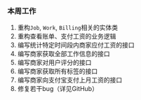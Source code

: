 ### 本周工作

1. 重构`Job`, `Work`, `Billing`相关的实体类
2. 重构查看账单、支付工资的业务逻辑
3. 编写统计特定时间段内商家应付工资的接口
4. 编写商家获取全部工作信息的接口
5. 编写商家对用户评分的接口
6. 编写商家获取所有标签的接口
7. 编写商家向支付宝支付上月工资的接口
8. 修复若干bug（详见GitHub）
